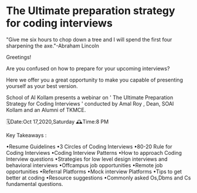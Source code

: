 # The Ultimate preparation strategy for coding interviews

"Give me six hours to chop down a tree and I will spend the first four sharpening the axe."-Abraham Lincoln

Greetings!

Are you confused on how to prepare for your upcoming interviews?

Here we offer you a great opportunity to make you capable of presenting yourself as your best version.

School of AI Kollam presents a webinar on ' The Ultimate Preparation Strategy for Coding Interviews ' conducted by Amal Roy , Dean, SOAI Kollam and an Alumni of TKMCE.

🗓Date:Oct 17,2020,Saturday
🕰Time:8 PM

 Key Takeaways :

•Resume Guidelines
•3 Circles of Coding Interviews
•80-20 Rule for Coding Interviews
•Coding Interview Patterns
•How to approach Coding Interview questions
•Strategies for low level design interviews and behavioral interviews
•Offcampus job opportunities
•Remote job opportunities
•Referral Platforms
•Mock interview Platforms
•Tips to get better at coding
•Resource suggestions
•Commonly asked Os,Dbms and Cs fundamental questions.
